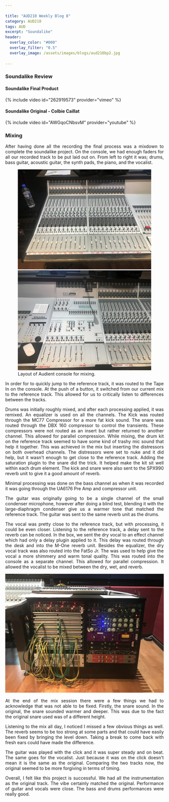 ```yaml
---

title: "AUD210 Weekly Blog 8"
category: AUD210
tags: AUD
excerpt: "Soundalike"
header:
  overlay_color: "#000"
  overlay_filter: "0.5"
  overlay_image: /assets/images/blogs/aud210bp2.jpg

---
```

<style>
body {
text-align: justify}
</style>



### Soundalike Review
#### Soundalike Final Product
{% include video id="262919573" provider="vimeo" %}
#### Soundalike Original - Colbie Caillat
{% include video id="AWGqoCNbsvM" provider="youtube" %}

### Mixing
After having done all the recording the final process was a mixdown to complete the soundalike project. On the console, we had enough faders for all our recorded track to be put laid out on. From left to right it was; drums, bass guitar, acoustic guitar, the synth pads, the piano, and the vocalist. 


<figure class="half">
    <a href="/assets/images/blogs/Blog8/Audient1.JPG"><img src="/assets/images/blogs/Blog8/Audient1.JPG"></a>
    <a href="/assets/images/blogs/Blog8/Audient2.JPG"><img src="/assets/images/blogs/Blog8/Audient2.JPG"></a>
    <figcaption>Layout of Audient console for mixing.</figcaption>
</figure>

In order for to quickly jump to the reference track, it was routed to the Tape In on the console. At the push of a button, it switched from our current mix to the reference track. This allowed for us to critically listen to differences between the tracks.

Drums was initially roughly mixed, and after each processing applied, it was remixed. An equalizer is used on all the channels. The Kick was routed through the MC77 Compressor for a more fat kick sound. The snare was routed through the DBX 160 compressor to control the transients. These compressors were not routed as an insert but rather returned to another channel. This allowed for parallel compression. While mixing, the drum kit on the reference track seemed to have some kind of trashy mic sound that help it together. This was achieved in the mix but inserting the distressors on both overhead channels. The distressors were set to nuke and it did help, but it wasn't enough to get close to the reference track. Adding the saturation plugin to the snare did the trick. It helped make the kit sit well within each drum element. The kick and snare were also sent to the SPX990 reverb unit to give it a good amount of reverb. 

Minimal processing was done on the bass channel as when it was recorded it was going through the UA6176 Pre Amp and compressor unit.

The guitar was originally going to be a single channel of the small condenser microphone, however after doing a blind test, blending it with the large-diaphragm condenser give us a warmer tone that matched the reference track. The guitar was sent to the same reverb unit as the drums. 

The vocal was pretty close to the reference track, but with processing, it could be even closer. Listening to the reference track, a delay sent to the reverb can be noticed. In the box, we sent the dry vocal to an effect channel which had only a delay plugin applied to it. This delay was routed through the desk and into the M-One reverb unit. Besides the equalizer, the dry vocal track was also routed into the FatSo Jr. The was used to help give the vocal a more shimmery and warm tonal quality. This was routed into the console as a separate channel. This allowed for parallel compression. It allowed the vocalist to be mixed between the dry, wet, and reverb. 

![PatchBay](/assets/images/blogs/Blog8/PatchBay.JPG)


At the end of the mix session there were a few things we had to acknowledge that was not able to be fixed. Firstly, the snare sound. In the original, the snare sounded warmer and deeper. This was due to the fact the original snare used was of a different height. 

Listening to the mix all day, I noticed I missed a few obvious things as well. The reverb seems to be too strong at some parts and that could have easily been fixed by bringing the level down. Taking a break to come back with fresh ears could have made the difference.

The guitar was played with the click and it was super steady and on beat. The same goes for the vocalist. Just because it was on the click doesn't mean it is the same as the original. Comparing the two tracks now, the original seemed to be more forgiving in terms of timing. 

Overall, I felt like this project is successful. We had all the instrumentation as the original track. The vibe certainly matched the original. Performance of guitar and vocals were close. The bass and drums performances were really good. 